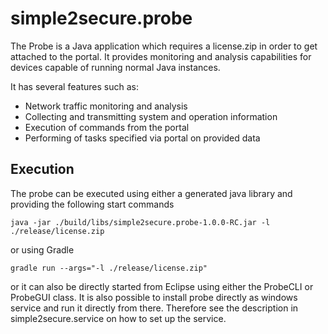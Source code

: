 # simple2secure.probe

The Probe is a Java application which requires a license.zip in order to get attached to the portal. It provides monitoring
and analysis capabilities for devices capable of running normal Java instances. 

It has several features such as:
- Network traffic monitoring and analysis 
- Collecting and transmitting system and operation information
- Execution of commands from the portal
- Performing of tasks specified via portal on provided data

## Execution

The probe can be executed using either a generated java library and providing the following start commands

```
java -jar ./build/libs/simple2secure.probe-1.0.0-RC.jar -l ./release/license.zip
```

or using Gradle

```
gradle run --args="-l ./release/license.zip"
```
or it can also be directly started from Eclipse using either the ProbeCLI or ProbeGUI class. 
It is also possible to install probe directly as windows service and run it directly from there. 
Therefore see the description in simple2secure.service on how to set up the service.